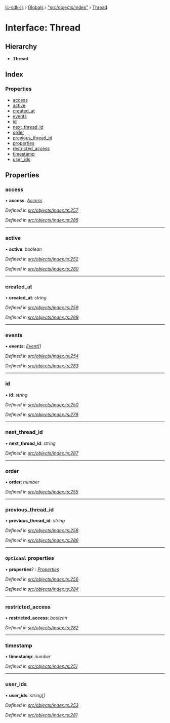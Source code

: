 [lc-sdk-js](../README.md) › [Globals](../globals.md) › ["src/objects/index"](../modules/_src_objects_index_.md) › [Thread](_src_objects_index_.thread.md)

# Interface: Thread

## Hierarchy

* **Thread**

## Index

### Properties

* [access](_src_objects_index_.thread.md#access)
* [active](_src_objects_index_.thread.md#active)
* [created_at](_src_objects_index_.thread.md#created_at)
* [events](_src_objects_index_.thread.md#events)
* [id](_src_objects_index_.thread.md#id)
* [next_thread_id](_src_objects_index_.thread.md#next_thread_id)
* [order](_src_objects_index_.thread.md#order)
* [previous_thread_id](_src_objects_index_.thread.md#previous_thread_id)
* [properties](_src_objects_index_.thread.md#optional-properties)
* [restricted_access](_src_objects_index_.thread.md#restricted_access)
* [timestamp](_src_objects_index_.thread.md#timestamp)
* [user_ids](_src_objects_index_.thread.md#user_ids)

## Properties

###  access

• **access**: *[Access](_src_objects_index_.access.md)*

*Defined in [src/objects/index.ts:257](https://github.com/livechat/lc-sdk-js/blob/5281c0a/src/objects/index.ts#L257)*

*Defined in [src/objects/index.ts:285](https://github.com/livechat/lc-sdk-js/blob/5281c0a/src/objects/index.ts#L285)*

___

###  active

• **active**: *boolean*

*Defined in [src/objects/index.ts:252](https://github.com/livechat/lc-sdk-js/blob/5281c0a/src/objects/index.ts#L252)*

*Defined in [src/objects/index.ts:280](https://github.com/livechat/lc-sdk-js/blob/5281c0a/src/objects/index.ts#L280)*

___

###  created_at

• **created_at**: *string*

*Defined in [src/objects/index.ts:259](https://github.com/livechat/lc-sdk-js/blob/5281c0a/src/objects/index.ts#L259)*

*Defined in [src/objects/index.ts:288](https://github.com/livechat/lc-sdk-js/blob/5281c0a/src/objects/index.ts#L288)*

___

###  events

• **events**: *[Event](../modules/_src_objects_index_.md#event)[]*

*Defined in [src/objects/index.ts:254](https://github.com/livechat/lc-sdk-js/blob/5281c0a/src/objects/index.ts#L254)*

*Defined in [src/objects/index.ts:283](https://github.com/livechat/lc-sdk-js/blob/5281c0a/src/objects/index.ts#L283)*

___

###  id

• **id**: *string*

*Defined in [src/objects/index.ts:250](https://github.com/livechat/lc-sdk-js/blob/5281c0a/src/objects/index.ts#L250)*

*Defined in [src/objects/index.ts:279](https://github.com/livechat/lc-sdk-js/blob/5281c0a/src/objects/index.ts#L279)*

___

###  next_thread_id

• **next_thread_id**: *string*

*Defined in [src/objects/index.ts:287](https://github.com/livechat/lc-sdk-js/blob/5281c0a/src/objects/index.ts#L287)*

___

###  order

• **order**: *number*

*Defined in [src/objects/index.ts:255](https://github.com/livechat/lc-sdk-js/blob/5281c0a/src/objects/index.ts#L255)*

___

###  previous_thread_id

• **previous_thread_id**: *string*

*Defined in [src/objects/index.ts:258](https://github.com/livechat/lc-sdk-js/blob/5281c0a/src/objects/index.ts#L258)*

*Defined in [src/objects/index.ts:286](https://github.com/livechat/lc-sdk-js/blob/5281c0a/src/objects/index.ts#L286)*

___

### `Optional` properties

• **properties**? : *[Properties](_src_objects_index_.properties.md)*

*Defined in [src/objects/index.ts:256](https://github.com/livechat/lc-sdk-js/blob/5281c0a/src/objects/index.ts#L256)*

*Defined in [src/objects/index.ts:284](https://github.com/livechat/lc-sdk-js/blob/5281c0a/src/objects/index.ts#L284)*

___

###  restricted_access

• **restricted_access**: *boolean*

*Defined in [src/objects/index.ts:282](https://github.com/livechat/lc-sdk-js/blob/5281c0a/src/objects/index.ts#L282)*

___

###  timestamp

• **timestamp**: *number*

*Defined in [src/objects/index.ts:251](https://github.com/livechat/lc-sdk-js/blob/5281c0a/src/objects/index.ts#L251)*

___

###  user_ids

• **user_ids**: *string[]*

*Defined in [src/objects/index.ts:253](https://github.com/livechat/lc-sdk-js/blob/5281c0a/src/objects/index.ts#L253)*

*Defined in [src/objects/index.ts:281](https://github.com/livechat/lc-sdk-js/blob/5281c0a/src/objects/index.ts#L281)*
